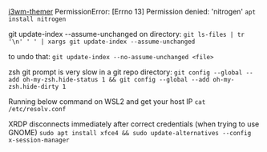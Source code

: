 

[i3wm-themer](https://github.com/stav121/i3wm-themer) 
PermissionError: [Errno 13] Permission denied: 'nitrogen'
`apt install nitrogen`


git update-index --assume-unchanged on directory:
 `git ls-files | tr '\n' ' ' | xargs git update-index --assume-unchanged`

 to undo that:
 `git update-index --no-assume-unchanged <file>`


zsh git prompt is very slow in a git repo directory:
`git config --global --add oh-my-zsh.hide-status 1 && git config --global --add oh-my-zsh.hide-dirty 1`

Running below command on WSL2 and get your host IP
`cat /etc/resolv.conf`

XRDP disconnects immediately after correct credentials (when trying to use GNOME)
`sudo apt install xfce4 && sudo update-alternatives --config x-session-manager`